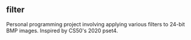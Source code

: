 ## filter
Personal programming project involving applying various filters to 24-bit BMP images. Inspired by CS50's 2020 pset4.

